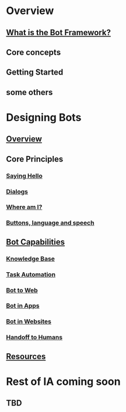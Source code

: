 # Overview
## [What is the Bot Framework?](botframework-overview.md)
## Core concepts
## Getting Started
## some others
# Designing Bots
## [Overview](designing-bots/index.md)
## Core Principles
### [Saying Hello](designing-bots/core/greeting.md)
### [Dialogs](designing-bots/core/dialogs.md)
### [Where am I?](designing-bots/core/navigation.md)
### [Buttons, language and speech](designing-bots/core/ux-elements.md)
## [Bot Capabilities](designing-bots/capabilities/index.md)
### [Knowledge Base](designing-bots/capabilities/kb.md)
### [Task Automation](designing-bots/capabilities/task.md)
### [Bot to Web](designing-bots/capabilities/bot-to-web.md)
### [Bot in Apps](designing-bots/capabilities/bot-in-apps.md)
### [Bot in Websites](designing-bots/capabilities/bot-in-websites.md)
### [Handoff to Humans](designing-bots/capabilities/human-handoff.md)
## [Resources](designing-bots/resources/index.md)
# Rest of IA coming soon
## TBD

